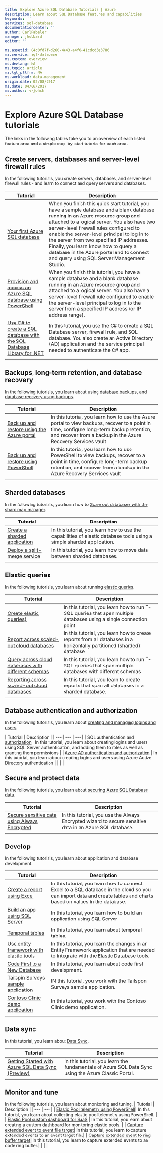 ```yaml
---
title: Explore Azure SQL Database Tutorials | Azure
description: Learn about SQL Database features and capabilities
keywords: ''
services: sql-database
documentationcenter: ''
author: CarlRabeler
manager: jhubbard
editor: ''

ms.assetid: 04c0fd7f-d260-4e43-a4f0-41cdcd5e3786
ms.service: sql-database
ms.custom: overview
ms.devlang: NA
ms.topic: article
ms.tgt_pltfrm: NA
ms.workload: data-management
origin.date: 02/08/2017
ms.date: 04/06/2017
ms.author: v-johch
---
```


# Explore Azure SQL Database tutorials
The links in the following tables take you to an overview of each listed feature area and a simple step-by-start tutorial for each area. 

## Create servers, databases and server-level firewall rules
In the following tutorials, you create servers, databases, and server-level firewall rules - and learn to connect and query servers and databases.

| Tutorial | Description |
| --- | --- | 
| [Your first Azure SQL database](./sql-database-get-started.md) | When you finish this quick start tutorial, you have a sample database and a blank database running in an Azure resource group and attached to a logical server. You also have two server-level firewall rules configured to enable the server-level principal to log in to the server from two specified IP addresses. Finally, you learn know how to query a database in the Azure portal and to connect and query using SQL Server Management Studio. |
| [Provision and access an Azure SQL database using PowerShell](./sql-database-get-started-powershell.md) | When you finish this tutorial, you have a sample database and a blank database running in an Azure resource group and attached to a logical server. You also have a server-level firewall rule configured to enable the server-level principal to log in to the server from a specified IP address (or IP address range). |
| [Use C# to create a SQL database with the SQL Database Library for .NET](./sql-database-get-started-csharp.md)| In this tutorial, you use the C# to create a SQL Database server, firewall rule, and SQL database. You also create an Active Directory (AD) application and the service principal needed to authenticate the C# app. |
|  | |

## Backups, long-term retention, and database recovery
In the following tutorials, you learn about using [database backups](./sql-database-automated-backups.md), and [database recovery using backups](./sql-database-recovery-using-backups.md).

| Tutorial | Description |
| --- | --- | 
| [Back up and restore using the Azure portal](./sql-database-get-started-backup-recovery-portal.md) | In this tutorial, you learn how to use the Azure portal to view backups, recover to a point in time, configure long-term backup retention, and recover from a backup in the Azure Recovery Services vault
| [Back up and restore using PowerShell](./sql-database-get-started-backup-recovery-powershell.md) | In this tutorial, you learn how to use PowerShell to view backups, recover to a point in time, configure long-term backup retention, and recover from a backup in the Azure Recovery Services vault
|  | |

## Sharded databases
In the following tutorials, you learn how to [Scale out databases with the shard map manager](./sql-database-elastic-scale-shard-map-management.md).

| Tutorial | Description |
| --- | --- | 
| [Create a sharded application](./sql-database-elastic-scale-get-started.md) |In this tutorial, you learn how to use the capabilities of elastic database tools using a simple sharded application. |
| [Deploy a split-merge service](./sql-database-elastic-scale-configure-deploy-split-and-merge.md) |In this tutorial, you learn how to move data between sharded databases. |
|  | |


## Elastic queries

In the following tutorials, you learn about running [elastic queries](./sql-database-elastic-query-overview.md). 

| Tutorial | Description |
| --- | --- | 
| [Create elastic queries)](./sql-database-elastic-query-getting-started-vertical.md) | In this tutorial, you learn how to run T-SQL queries that span multiple databases using a single connection point |
| [Report across scaled-out cloud databases](./sql-database-elastic-query-getting-started.md) |In this tutorial, you learn how to create reports from all databases in a horizontally partitioned (sharded) database |
| [Query across cloud databases with different schemas](./sql-database-elastic-query-vertical-partitioning.md) | In this tutorial, you learn how to run T-SQL queries that span multiple databases with different schemas |
| [Reporting across scaled-out cloud databases](./sql-database-elastic-query-horizontal-partitioning.md) |In this tutorial, you learn to create reports that span all databases in a sharded database. |
|  | |

## Database authentication and authorization
In the following tutorials, you learn about [creating and managing logins and users](./sql-database-manage-logins.md).

| Tutorial | Description |
| --- | --- | --- |
| [SQL authentication and authorization](./sql-database-control-access-sql-authentication-get-started.md) | In this tutorial, you learn about creating logins and users using SQL Server authentication, and adding them to roles as well as granting them permissions |
| [Azure AD authentication and authorization](./sql-database-control-access-aad-authentication-get-started.md) | In this tutorial, you learn about creating logins and users using Azure Active Directory authentication |
|  | |

## Secure and protect data
In the following tutorials, you learn about [securing Azure SQL Database data](./sql-database-security-overview.md).

| Tutorial | Description |
| --- | --- | 
| [Secure sensitive data using Always Encrypted ](./sql-database-always-encrypted-azure-key-vault.md) |In this tutorial, you use the Always Encrypted wizard to secure sensitive data in an Azure SQL database. |
|  | |

## Develop
In the following tutorials, you learn about application and database development.

| Tutorial | Description |
| --- | --- | 
| [Create a report using Excel](./sql-database-connect-excel.md) |In this tutorial, you learn how to connect Excel to a SQL database in the cloud so you can import data and create tables and charts based on values in the database. |
| [Build an app using SQL Server](https://www.microsoft.com/sql-server/developer-get-started/) |In this tutorial, you learn how to build an application using SQL Server |
| [Temporal tables](./sql-database-temporal-tables.md) | In this tutorial, you learn about temporal tables.
| [Use entity framework with elastic tools](./sql-database-elastic-scale-use-entity-framework-applications-visual-studio.md) |In this tutorial, you learn the changes in an Entity Framework application that are needed to integrate with the Elastic Database tools. |
| [Code First to a New Database](https://msdn.microsoft.com/zh-cn/data/jj193542.aspx) | In this tutorial, you learn about code first development.
| [Tailspin Surveys sample application](https://github.com/Azure-Samples/guidance-identity-management-for-multitenant-apps/blob/master/docs/running-the-app.md) | IN this tutorial, you work with the Tailspon Surveys sample application. |
| [Contoso Clinic demo application](https://github.com/Microsoft/azure-sql-security-sample) | In this tutorial, you work with the Contoso Clinic demo application. |
|  | |

## Data sync
In this tutorial, you learn about [Data Sync](http://download.microsoft.com/download/4/E/3/4E394315-A4CB-4C59-9696-B25215A19CEF/SQL_Data_Sync_Preview.pdf).

| Tutorial  | Description  |
| --- | --- | 
| [Getting Started with Azure SQL Data Sync (Preview)](./sql-database-get-started-sql-data-sync.md)  | In this tutorial, you learn the fundamentals of Azure SQL Data Sync using the Azure Classic Portal. |
|  | |

## Monitor and tune
In the following tutorials, you learn about monitoring and tuning.
| Tutorial | Description |
| --- | --- | 
| [Elastic Pool telemetry using PowerShell](https://github.com/Microsoft/sql-server-samples/tree/master/samples/manage/azure-sql-db-elastic-pools)| In this tutorial, you learn about collecting elastic pool telemetry using PowerShell. |
| [Elastic Pool custom dashboard for SaaS](https://github.com/Microsoft/sql-server-samples/tree/master/samples/manage/azure-sql-db-elastic-pools-custom-dashboard) | In this tutorial, you learn about creating a custom dashboard for monitoring elastic pools. |
| [Capture extended event to event file target](./sql-database-xevent-code-event-file.md)| In this tutorial, you learn to capture extended events to an event target file.|
| [Capture extended event to ring buffer target](./sql-database-xevent-code-ring-buffer.md)| In this tutorial, you learn to capture extended events to an code ring buffer.|
|  | |